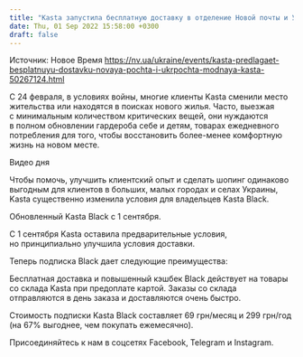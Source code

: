 ```yaml
---
title: "Kasta запустила бесплатную доставку в отделение Новой почты и Укрпочты по условию подписки на Kasta Black"
date: Thu, 01 Sep 2022 15:58:00 +0300
draft: false
---
```

Источник: Новое Время https://nv.ua/ukraine/events/kasta-predlagaet-besplatnuyu-dostavku-novaya-pochta-i-ukrpochta-modnaya-kasta-50267124.html


С 24 февраля, в условиях войны, многие клиенты Kasta сменили место жительства или находятся в поисках нового жилья. Часто, выезжая с минимальным количеством критических вещей, они нуждаются в полном обновлении гардероба себе и детям, товарах ежедневного потребления для того, чтобы восстановить более-менее комфортную жизнь на новом месте.

 Видео дня   

 Чтобы помочь, улучшить клиентский опыт и сделать шопинг одинаково выгодным для клиентов в больших, малых городах и селах Украины, Kasta существенно изменила условия для владельцев Kasta Black.

 Обновленный Kasta Black с 1 сентября.

 С 1 сентября Kasta оставила предварительные условия, но принципиально улучшила условия доставки.

 Теперь подписка Black дает следующие преимущества:

 Бесплатная доставка и повышенный кэшбек Black действует на товары со склада Kasta при предоплате картой. Заказы со склада отправляются в день заказа и доставляются очень быстро.

 Стоимость подписки Kasta Black составляет 69 грн/месяц и 299 грн/год (на 67% выгоднее, чем покупать ежемесячно).

Присоединяйтесь к нам в соцсетях Facebook, Telegram и Instagram.
